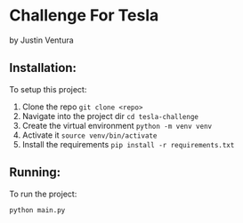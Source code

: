 # Challenge For Tesla

by Justin Ventura

## Installation:

To setup this project:

1. Clone the repo `git clone <repo>`
2. Navigate into the project dir `cd tesla-challenge`
3. Create the virtual environment `python -m venv venv`
4. Activate it `source venv/bin/activate`
5. Install the requirements `pip install -r requirements.txt`

## Running:

To run the project:

```bash
python main.py
```

